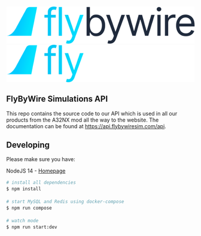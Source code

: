 ![FlyByWire Simulations](https://raw.githubusercontent.com/flybywiresim/branding/master/tails-with-text/FBW-Color-Dark.svg#gh-light-mode-only)
![FlyByWire Simulations](https://raw.githubusercontent.com/flybywiresim/branding/master/tails-with-text/FBW-Color-Light.svg#gh-dark-mode-only)

## FlyByWire Simulations API

This repo contains the source code to our API which is used in all our products from the A32NX mod all the way to the website. The documentation can be found at https://api.flybywiresim.com/api.

## Developing

Please make sure you have:

NodeJS 14 - [Homepage](https://nodejs.org/en/)

```bash
# install all dependencies
$ npm install

# start MySQL and Redis using docker-compose
$ npm run compose

# watch mode
$ npm run start:dev
```

